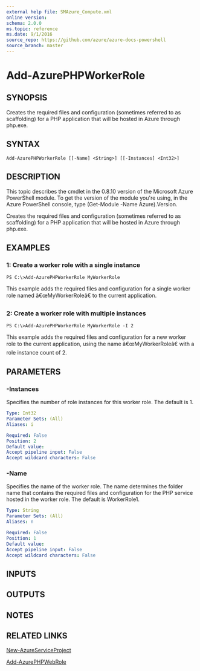 ```yaml
---
external help file: SMAzure_Compute.xml
online version: 
schema: 2.0.0
ms.topic: reference
ms.date: 9/1/2016
source_repo: https://github.com/azure/azure-docs-powershell
source_branch: master
---
```


# Add-AzurePHPWorkerRole
## SYNOPSIS
Creates the required files and configuration (sometimes referred to as scaffolding) for a PHP application that will be hosted in Azure through php.exe.

## SYNTAX

```
Add-AzurePHPWorkerRole [[-Name] <String>] [[-Instances] <Int32>]
```

## DESCRIPTION
This topic describes the cmdlet in the 0.8.10 version of the Microsoft Azure PowerShell module.
To get the version of the module you're using, in the Azure PowerShell console, type (Get-Module -Name Azure).Version.

Creates the required files and configuration (sometimes referred to as scaffolding) for a PHP application that will be hosted in Azure through php.exe.

## EXAMPLES

### 1: Create a worker role with a single instance
```
PS C:\>Add-AzurePHPWorkerRole MyWorkerRole
```

This example adds the required files and configuration for a single worker role named â€œMyWorkerRoleâ€ to the current application.

### 2: Create a worker role with multiple instances
```
PS C:\>Add-AzurePHPWorkerRole MyWorkerRole -I 2
```

This example adds the required files and configuration for a new worker role to the current application, using the name â€œMyWorkerRoleâ€ with a role instance count of 2.

## PARAMETERS

### -Instances
Specifies the number of role instances for this worker role.
The default is 1.

```yaml
Type: Int32
Parameter Sets: (All)
Aliases: i

Required: False
Position: 2
Default value: 
Accept pipeline input: False
Accept wildcard characters: False
```

### -Name
Specifies the name of the worker role.
The name determines the folder name that contains the required files and configuration for the PHP service hosted in the worker role.
The default is WorkerRole1.

```yaml
Type: String
Parameter Sets: (All)
Aliases: n

Required: False
Position: 1
Default value: 
Accept pipeline input: False
Accept wildcard characters: False
```

## INPUTS

## OUTPUTS

## NOTES

## RELATED LINKS

[New-AzureServiceProject](68b3e4a9-7aff-4274-bd8c-0f664cb6e65d)

[Add-AzurePHPWebRole](6dd8d854-912d-4281-977c-ff3ec15ccf51)

